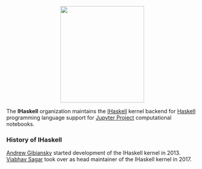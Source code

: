 
<p align="center">
<img width=220 height=255 src="https://github.com/IHaskell/IHaskell/blob/master/images/jupyterhaskell.svg"/>
</p>

The __IHaskell__ organization maintains the [IHaskell](https://github.com/IHaskell/IHaskell) kernel backend for
[Haskell](https://haskell.org) programming language support for 
[Jupyter Project](https://jupyter.org/) computational notebooks.

### History of IHaskell

[Andrew Gibiansky](https://github.com/gibiansky) started development of the IHaskell kernel in 2013. [Viabhav Sagar](https://github.com/vaibhavsagar) took over as head maintainer of the IHaskell kernel in 2017.

